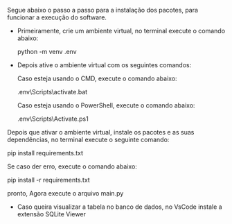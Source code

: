 Segue abaixo o passo a passo para a instalação dos pacotes, para funcionar a execução do software.

- Primeiramente, crie um ambiente virtual, no terminal execute o comando abaixo:

  python -m venv .env

- Depois ative o ambiente virtual com os seguintes comandos:

  Caso esteja usando o CMD, execute o comando abaixo:
  
    .env\Scripts\activate.bat

  Caso esteja usando o PowerShell, execute o comando abaixo:
    
  .env\Scripts\Activate.ps1


Depois que ativar o ambiente virtual, instale os pacotes e as suas dependências, no terminal execute o seguinte comando:

pip install requirements.txt

Se caso der erro, execute o comando abaixo:

pip install -r requirements.txt

pronto, Agora execute o arquivo main.py 


- Caso queira visualizar a tabela no banco de dados, no VsCode instale a extensão SQLite Viewer
